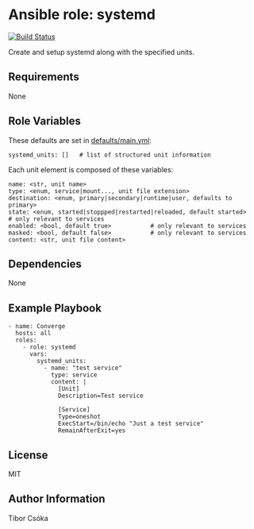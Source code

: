 Ansible role: systemd
=========

[![Build Status](https://travis-ci.com/Provizanta/ansible-role-systemd.svg?branch=master)](https://travis-ci.com/Provizanta/ansible-role-systemd)

Create and setup systemd along with the specified units.

Requirements
------------

None

Role Variables
--------------

These defaults are set in [defaults/main.yml](./defaults/main.yml):

    systemd_units: []   # list of structured unit information

Each unit element is composed of these variables:

    name: <str, unit name>
    type: <enum, service|mount..., unit file extension>
    destination: <enum, primary|secondary|runtime|user, defaults to primary>
    state: <enum, started|stoppped|restarted|reloaded, default started>        # only relevant to services
    enabled: <bool, default true>           # only relevant to services
    masked: <bool, default false>           # only relevant to services
    content: <str, unit file content>

Dependencies
------------

None

Example Playbook
----------------

    - name: Converge
      hosts: all
      roles:
        - role: systemd
          vars:
            systemd_units:
              - name: "test service"
                type: service
                content: |
                  [Unit]
                  Description=Test service

                  [Service]
                  Type=oneshot
                  ExecStart=/bin/echo "Just a test service"
                  RemainAfterExit=yes

License
-------

MIT

Author Information
------------------

Tibor Csóka
